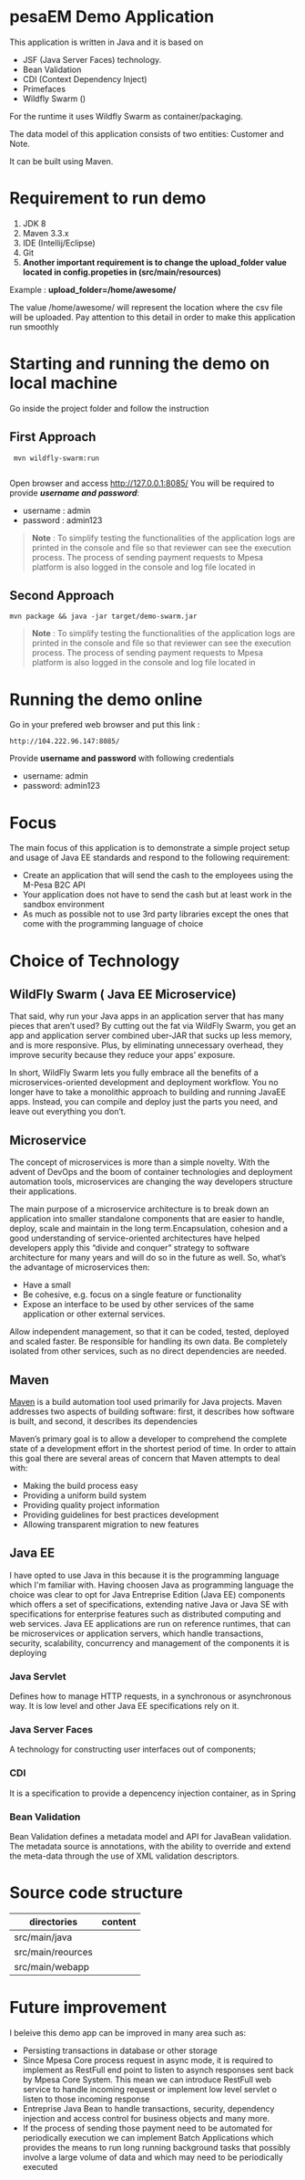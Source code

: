 # pesaEM Demo Application

This application is written in Java and it is based on 

- JSF (Java Server Faces) technology.
- Bean Validation
- CDI (Context Dependency Inject)
- Primefaces
- Wildfly Swarm ()

For the runtime it uses Wildfly Swarm as container/packaging.

The data model of this application consists of two entities: Customer and Note.

It can be built using Maven.

# Requirement to run demo

1. JDK 8
2. Maven 3.3.x
3. IDE (Intellij/Eclipse)
4. Git
5. **Another important requirement is to change the upload_folder value located in config.propeties in (src/main/resources)**

Example : **upload_folder=/home/awesome/**

The value /home/awesome/ will represent the location where the csv file will be uploaded. Pay attention to this detail in order to make 
this application run smoothly

# Starting and running the demo on local machine

Go inside the project folder and follow the instruction

## First Approach
```
 mvn wildfly-swarm:run 
 
 ```
Open browser and access http://127.0.0.1:8085/
You will be required to provide _**username and password**_:
-  username : admin
-  password : admin123

> **Note** : To simplify testing the functionalities of the application logs are printed in the console and file so that reviewer can see the execution process. The process of sending payment requests to Mpesa platform is also logged in the console and log file located in 
## Second Approach

```
mvn package && java -jar target/demo-swarm.jar

```
> **Note** : To simplify testing the functionalities of the application logs are printed in the console and file so that reviewer can see the execution process. The process of sending payment requests to Mpesa platform is also logged in the console and log file located in 
# Running the demo online
Go in your prefered web browser and put this link :
```
http://104.222.96.147:8085/

```
Provide **username and password** with following credentials
- username: admin
- password: admin123
# Focus
The main focus of this application is to demonstrate a simple project setup and usage of Java EE standards and respond to the following requirement:

- Create an application that will send the cash to the employees using the M-Pesa B2C API
- Your application does not have to send the cash but at least work in the sandbox environment
- As much as possible not to use 3rd party libraries except the ones that come with the programming language of choice
# Choice of Technology  
## WildFly Swarm ( Java EE Microservice)
That said, why run your Java apps in an application server that has many pieces that aren’t used? By cutting out the fat via WildFly Swarm, 
you get an app and application server combined uber-JAR that sucks up less memory, and is more responsive. Plus, by eliminating unnecessary 
overhead, they improve security because they reduce your apps’ exposure.

In short, WildFly Swarm lets you fully embrace all the benefits of a microservices-oriented development and deployment workflow. 
You no longer have to take a monolithic approach to building and running JavaEE apps. Instead, you can compile and deploy just the parts you need, 
and leave out everything you don’t.
## Microservice 
The concept of microservices is more than a simple novelty. With the advent of DevOps and the boom of container technologies and deployment automation tools, microservices are changing the way developers structure their applications.

The main purpose of a microservice architecture is to break down an application into smaller standalone components that are easier to handle, deploy, scale and maintain in the long term.Encapsulation, cohesion and a good understanding of service-oriented architectures have helped developers apply this “divide and conquer” strategy to software architecture for many years and will do so in the future as well.
So, what’s the advantage of microservices then:

- Have a small
- Be cohesive, e.g. focus on a single feature or functionality
- Expose an interface to be used by other services of the same application or other external services.

Allow independent management, so that it can be coded, tested, deployed and scaled faster.
Be responsible for handling its own data.
Be completely isolated from other services, such as no direct dependencies are needed.
## Maven
[Maven](https://maven.apache.org) is a build automation tool used primarily for Java projects. Maven addresses two aspects of building software: first, it describes how software is built, and second, it describes its dependencies

Maven’s primary goal is to allow a developer to comprehend the complete state of a development effort in the shortest period of time. In order to attain this goal there are several areas of concern that Maven attempts to deal with:

- Making the build process easy
- Providing a uniform build system
- Providing quality project information
- Providing guidelines for best practices development
- Allowing transparent migration to new features
## Java EE
I have opted to use Java in this because it is the programming language which I'm familiar with. Having choosen Java as programming language the choice was clear to opt for Java Entreprise Edition (Java EE) components which offers a set of specifications, extending native Java or Java SE with specifications for enterprise features such as distributed computing and web services. Java EE applications are run on reference runtimes, that can be microservices or application servers, which handle transactions, security, scalability, concurrency and management of the components it is deploying
### Java Servlet 
Defines how to manage HTTP requests, in a synchronous or asynchronous way. It is low level and other Java EE specifications rely on it.
### Java Server Faces 
A technology for constructing user interfaces out of components;
### CDI 
It is a specification to provide a depencency injection container, as in Spring
### Bean Validation
Bean Validation defines a metadata model and API for JavaBean validation. The metadata source is annotations, with the ability to override and extend the meta-data through the use of XML validation descriptors.
# Source code structure
| directories | content |
|--|--|
| src/main/java |  |
| src/main/reources |  |
| src/main/webapp |  |
# Future improvement
I beleive this demo app can be improved in many area such as:

- Persisting transactions in database or other storage 
- Since Mpesa Core process request in async mode, it is required to implement as RestFull end point to listen to asynch responses sent back by Mpesa Core System. This mean we can introduce RestFull web service to handle incoming request or implement low level servlet o listen to those incoming response
- Entreprise Java Bean to handle transactions, security, dependency injection and access control for business objects and many more.
- If the process of sending those payment need to be automated for periodically execution we can implement Batch Applications which provides the means to run long running background tasks that possibly involve a large volume of data and which may need to be periodically executed
